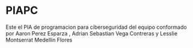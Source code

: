 # PIAPC
Este el PIA de programacion para ciberseguridad del equipo conformado por Aaron Perez Esparza , Adrian Sebastian Vega Contreras y Lesslie Montserrat Medellin Flores
